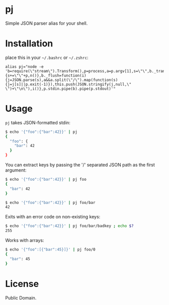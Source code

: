 # pj

Simple JSON parser alias for your shell. 

# Installation

place this in your `~/.bashrc` or `~/.zshrc`:

```
alias pj="node -e 'b=require(\"stream\").Transform(),p=process,a=p.argv[1],s=\"\",b._transform=function(p,i,n){s+=\"\"+p,n()},b._flush=function(i){j=JSON.parse(s),a&&a.split(\"/\").map(function(s){j=j[s]||p.exit(-1)}),this.push(JSON.stringify(j,null,\"  \")+\"\n\"),i()},p.stdin.pipe(b).pipe(p.stdout)'"
```

# Usage

`pj` takes JSON-formatted stdin:

```bash
$ echo '{"foo":{"bar":42}}' | pj
{
  "foo": {
    "bar": 42
  }
}
```

You can extract keys by passing the '/' separated JSON path as the first argument:

```bash
$ echo '{"foo":{"bar":42}}' | pj foo
{
  "bar": 42
}
```

```bash
$ echo '{"foo":{"bar":42}}' | pj foo/bar
42
```

Exits with an error code on non-existing keys:

```bash
$ echo '{"foo":{"bar":42}}' | pj foo/bar/badkey ; echo $?
255
```

Works with arrays:

```bash
$ echo '{"foo":[{"bar":45}]}' | pj foo/0
{
  "bar": 45
}
```

# License

Public Domain.








